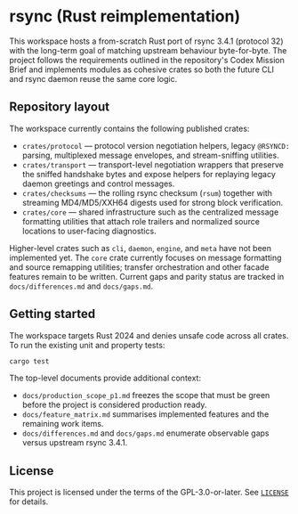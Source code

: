 # rsync (Rust reimplementation)

This workspace hosts a from-scratch Rust port of rsync 3.4.1 (protocol 32)
with the long-term goal of matching upstream behaviour byte-for-byte. The
project follows the requirements outlined in the repository's Codex Mission
Brief and implements modules as cohesive crates so both the future CLI and
rsync daemon reuse the same core logic.

## Repository layout

The workspace currently contains the following published crates:

- `crates/protocol` — protocol version negotiation helpers, legacy `@RSYNCD:`
  parsing, multiplexed message envelopes, and stream-sniffing utilities.
- `crates/transport` — transport-level negotiation wrappers that preserve the
  sniffed handshake bytes and expose helpers for replaying legacy daemon
  greetings and control messages.
- `crates/checksums` — the rolling rsync checksum (`rsum`) together with
  streaming MD4/MD5/XXH64 digests used for strong block verification.
- `crates/core` — shared infrastructure such as the centralized message
  formatting utilities that attach role trailers and normalized source
  locations to user-facing diagnostics.

Higher-level crates such as `cli`, `daemon`, `engine`, and `meta` have not been
implemented yet. The `core` crate currently focuses on message formatting and
source remapping utilities; transfer orchestration and other facade features
remain to be written. Current gaps and parity status are tracked in
`docs/differences.md` and `docs/gaps.md`.

## Getting started

The workspace targets Rust 2024 and denies unsafe code across all crates. To
run the existing unit and property tests:

```bash
cargo test
```

The top-level documents provide additional context:

- `docs/production_scope_p1.md` freezes the scope that must be green before the
  project is considered production ready.
- `docs/feature_matrix.md` summarises implemented features and the remaining
  work items.
- `docs/differences.md` and `docs/gaps.md` enumerate observable gaps versus
  upstream rsync 3.4.1.

## License

This project is licensed under the terms of the GPL-3.0-or-later. See
[`LICENSE`](LICENSE) for details.
